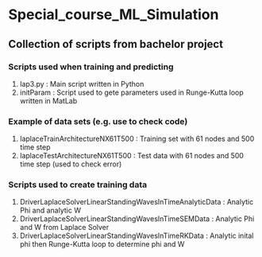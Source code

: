 # Special_course_ML_Simulation

## Collection of scripts from bachelor project 
### Scripts used when training and predicting
1) lap3.py    : Main script written in Python
2) initParam  : Script used to gete parameters used in Runge-Kutta loop written in MatLab

### Example of data sets (e.g. use to check code)
1) laplaceTrainArchitectureNX61T500   : Training set with 61 nodes and 500 time step
2) laplaceTestArchitectureNX61T500    : Test data with 61 nodes and 500 time step (used to check error)

### Scripts used to create training data
1) DriverLaplaceSolverLinearStandingWavesInTimeAnalyticData   : Analytic Phi and analytic W
2) DriverLaplaceSolverLinearStandingWavesInTimeSEMData        : Analytic Phi and W from Laplace Solver
3) DriverLaplaceSolverLinearStandingWavesInTimeRKData         : Analytic inital phi then Runge-Kutta loop to determine phi and W 
